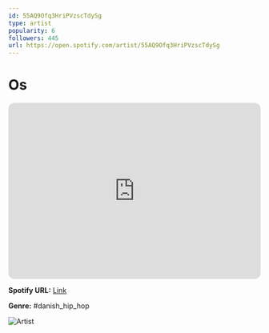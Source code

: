 ```yaml
---
id: 55AQ9Ofq3HriPVzscTdySg
type: artist
popularity: 6
followers: 445
url: https://open.spotify.com/artist/55AQ9Ofq3HriPVzscTdySg
---
```

# Os

<iframe style="border-radius:12px" src="https://open.spotify.com/embed/artist/55AQ9Ofq3HriPVzscTdySg" width="100%" height="352" frameBorder="0" allowfullscreen="" allow="autoplay; clipboard-write; encrypted-media; fullscreen; picture-in-picture" loading="lazy"></iframe>

**Spotify URL:** [Link](https://open.spotify.com/artist/55AQ9Ofq3HriPVzscTdySg)

**Genre:**  #danish_hip_hop

![Artist](https://i.scdn.co/image/ab6761610000e5eb14d7c8bdfa90a9e810cacda0)
